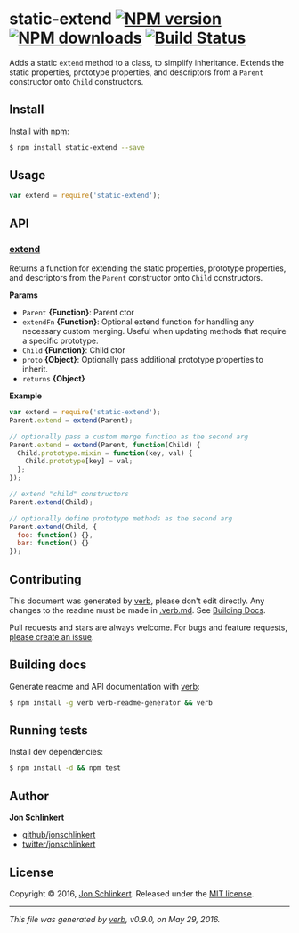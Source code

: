 # static-extend [![NPM version](https://img.shields.io/npm/v/static-extend.svg?style=flat)](https://www.npmjs.com/package/static-extend) [![NPM downloads](https://img.shields.io/npm/dm/static-extend.svg?style=flat)](https://npmjs.org/package/static-extend) [![Build Status](https://img.shields.io/travis/jonschlinkert/static-extend.svg?style=flat)](https://travis-ci.org/jonschlinkert/static-extend)

Adds a static `extend` method to a class, to simplify inheritance. Extends the static properties, prototype properties, and descriptors from a `Parent` constructor onto `Child` constructors.

## Install

Install with [npm](https://www.npmjs.com/):

```sh
$ npm install static-extend --save
```

## Usage

```js
var extend = require('static-extend');
```

## API

### [extend](index.js#L46)

Returns a function for extending the static properties, prototype properties, and descriptors from the `Parent` constructor onto `Child` constructors.

**Params**

* `Parent` **{Function}**: Parent ctor
* `extendFn` **{Function}**: Optional extend function for handling any necessary custom merging. Useful when updating methods that require a specific prototype.
* `Child` **{Function}**: Child ctor
* `proto` **{Object}**: Optionally pass additional prototype properties to inherit.
* `returns` **{Object}**

**Example**

```js
var extend = require('static-extend');
Parent.extend = extend(Parent);

// optionally pass a custom merge function as the second arg
Parent.extend = extend(Parent, function(Child) {
  Child.prototype.mixin = function(key, val) {
    Child.prototype[key] = val;
  };
});

// extend "child" constructors
Parent.extend(Child);

// optionally define prototype methods as the second arg
Parent.extend(Child, {
  foo: function() {},
  bar: function() {}
});
```

## Contributing

This document was generated by [verb](https://github.com/verbose/verb), please don't edit directly. Any changes to the readme must be made in [.verb.md](.verb.md). See [Building Docs](#building-docs).

Pull requests and stars are always welcome. For bugs and feature requests, [please create an issue](https://github.com/jonschlinkert/static-extend/issues/new).

## Building docs

Generate readme and API documentation with [verb](https://github.com/verbose/verb):

```sh
$ npm install -g verb verb-readme-generator && verb
```

## Running tests

Install dev dependencies:

```sh
$ npm install -d && npm test
```

## Author

**Jon Schlinkert**

* [github/jonschlinkert](https://github.com/jonschlinkert)
* [twitter/jonschlinkert](http://twitter.com/jonschlinkert)

## License

Copyright © 2016, [Jon Schlinkert](https://github.com/jonschlinkert).
Released under the [MIT license](https://github.com/jonschlinkert/static-extend/blob/master/LICENSE).

***

_This file was generated by [verb](https://github.com/verbose/verb), v0.9.0, on May 29, 2016._